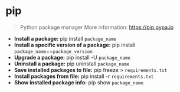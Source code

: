 # pip
> Python package manager
> More information: <https://pip.pypa.io>
- **Install a package:**
pip install `package_name`
- **Install a specific version of a package:**
pip install `package_name`==`package_version`
- **Upgrade a package:**
pip install -U `package_name`
- **Uninstall a package:**
pip uninstall `package_name`
- **Save installed packages to file:**
pip freeze > `requirements.txt`
- **Install packages from file:**
pip install -r `requirements.txt`
- **Show installed package info:**
pip show `package_name`
